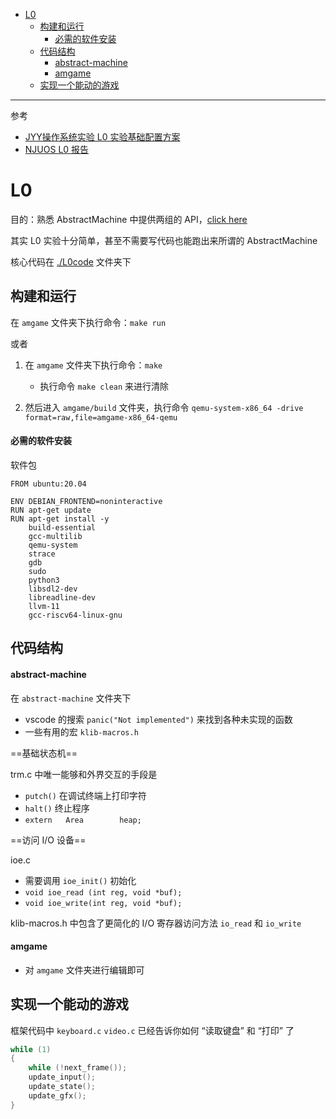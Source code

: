 - [L0](#l0)
  - [构建和运行](#构建和运行)
      - [必需的软件安装](#必需的软件安装)
  - [代码结构](#代码结构)
      - [abstract-machine](#abstract-machine)
      - [amgame](#amgame)
  - [实现一个能动的游戏](#实现一个能动的游戏)

---

参考

- [JYY操作系统实验 L0 实验基础配置方案](https://zhuanlan.zhihu.com/p/499141891)
- [NJUOS L0 报告](https://github.com/SiyuanYue/NJUOSLab-L0-amgame)

# L0

目的：熟悉 AbstractMachine 中提供两组的 API，[click here](#abstract-machine)

其实 L0 实验十分简单，甚至不需要写代码也能跑出来所谓的 AbstractMachine

核心代码在 [./L0code](./L0code/) 文件夹下

## 构建和运行

在 `amgame` 文件夹下执行命令：`make run`

或者

1. 在 `amgame` 文件夹下执行命令：`make`

   - 执行命令 `make clean` 来进行清除

2. 然后进入 `amgame/build` 文件夹，执行命令 `qemu-system-x86_64 -drive format=raw,file=amgame-x86_64-qemu`


#### 必需的软件安装

软件包

```
FROM ubuntu:20.04

ENV DEBIAN_FRONTEND=noninteractive
RUN apt-get update
RUN apt-get install -y 
    build-essential 
    gcc-multilib 
    qemu-system 
    strace 
    gdb 
    sudo 
    python3 
    libsdl2-dev 
    libreadline-dev 
    llvm-11 
    gcc-riscv64-linux-gnu
```

## 代码结构

#### abstract-machine

在 `abstract-machine` 文件夹下

- vscode 的搜索 `panic("Not implemented")` 来找到各种未实现的函数
- 一些有用的宏 `klib-macros.h`

==基础状态机==

trm.c 中唯一能够和外界交互的手段是 

- `putch()` 在调试终端上打印字符
- `halt()` 终止程序
- `extern   Area        heap;`

==访问 I/O 设备==

ioe.c

- 需要调用 `ioe_init()` 初始化
- `void ioe_read (int reg, void *buf);`
- `void ioe_write(int reg, void *buf);`

klib-macros.h 中包含了更简化的 I/O 寄存器访问方法 `io_read` 和 `io_write`

#### amgame

- 对 `amgame` 文件夹进行编辑即可

## 实现一个能动的游戏

框架代码中 `keyboard.c` `video.c` 已经告诉你如何 “读取键盘” 和 “打印” 了

```c
while (1) 
{
    while (!next_frame());
    update_input();
    update_state();
    update_gfx();
}
```